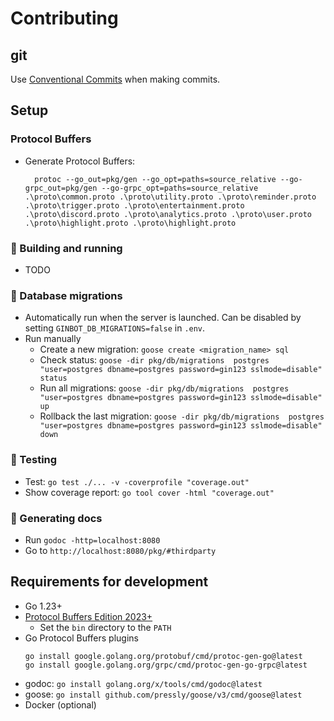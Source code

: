 # Contributing

## git

Use [Conventional Commits](https://www.conventionalcommits.org/en/v1.0.0/) when making commits.

## Setup

### Protocol Buffers

- Generate Protocol Buffers:
  ```
    protoc --go_out=pkg/gen --go_opt=paths=source_relative --go-grpc_out=pkg/gen --go-grpc_opt=paths=source_relative .\proto\common.proto .\proto\utility.proto .\proto\reminder.proto .\proto\trigger.proto .\proto\entertainment.proto .\proto\discord.proto .\proto\analytics.proto .\proto\user.proto .\proto\highlight.proto .\proto\highlight.proto
  ```

### 🚧 Building and running

- TODO

### 💾 Database migrations

- Automatically run when the server is launched. Can be disabled by setting `GINBOT_DB_MIGRATIONS=false` in `.env`.
- Run manually
  - Create a new migration: `goose create <migration_name> sql`
  - Check status: `goose -dir pkg/db/migrations  postgres "user=postgres dbname=postgres password=gin123 sslmode=disable" status`
  - Run all migrations: `goose -dir pkg/db/migrations  postgres "user=postgres dbname=postgres password=gin123 sslmode=disable" up`
  - Rollback the last migration: `goose -dir pkg/db/migrations  postgres "user=postgres dbname=postgres password=gin123 sslmode=disable" down`

### 🔬 Testing

- Test: `go test ./... -v -coverprofile "coverage.out"`
- Show coverage report: `go tool cover -html "coverage.out"`

### 📝 Generating docs

- Run `godoc -http=localhost:8080`
- Go to `http://localhost:8080/pkg/#thirdparty`

## Requirements for development

- Go 1.23+
- [Protocol Buffers Edition 2023+](https://github.com/protocolbuffers/protobuf/releases)
    - Set the `bin` directory to the `PATH`
- Go Protocol Buffers plugins
  ```
  go install google.golang.org/protobuf/cmd/protoc-gen-go@latest
  go install google.golang.org/grpc/cmd/protoc-gen-go-grpc@latest
  ```
- godoc: `go install golang.org/x/tools/cmd/godoc@latest`
- goose: `go install github.com/pressly/goose/v3/cmd/goose@latest`
- Docker (optional)
